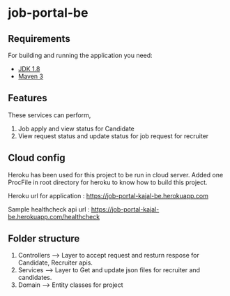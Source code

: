 # job-portal-be

## Requirements

For building and running the application you need:

- [JDK 1.8](http://www.oracle.com/technetwork/java/javase/downloads/jdk8-downloads-2133151.html)
- [Maven 3](https://maven.apache.org)


## Features

These services can perform,
  1. Job apply and view status for Candidate 
  2. View request status and update status for job request for recruiter
  

  
 ## Cloud config

Heroku has been used for this project to be run in cloud server.
Added one ProcFile in root directory for heroku to know how to build this project.

Heroku url for application : https://job-portal-kajal-be.herokuapp.com

Sample healthcheck api url : https://job-portal-kajal-be.herokuapp.com/healthcheck


 ## Folder structure 
 
1. Controllers --> Layer to accept request and resturn respose for Candidate, Recruiter apis.
2. Services --> Layer to Get and update json files for recruiter and candidates.
3. Domain --> Entity classes for project

